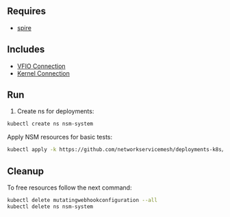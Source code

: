 ## Requires

- [spire](../spire)

## Includes

- [VFIO Connection](../use-cases/Vfio2Noop)
- [Kernel Connection](../use-cases/SriovKernel2Noop)

## Run

1. Create ns for deployments:
```bash
kubectl create ns nsm-system
```

Apply NSM resources for basic tests:
```bash
kubectl apply -k https://github.com/networkservicemesh/deployments-k8s/examples/sriov?ref=7113942326f9001fa67b7a9effdf38d4eba2dbdd
```

## Cleanup

To free resources follow the next command:
```bash
kubectl delete mutatingwebhookconfiguration --all
kubectl delete ns nsm-system
```
